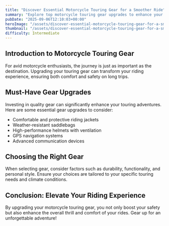 ```yaml
---
title: "Discover Essential Motorcycle Touring Gear for a Smoother Ride"
summary: "Explore top motorcycle touring gear upgrades to enhance your journey."
pubDate: "2025-09-06T12:10:03+00:00"
heroImage: "/assets/discover-essential-motorcycle-touring-gear-for-a-smoother-ride-hero.jpg"
thumbnail: "/assets/discover-essential-motorcycle-touring-gear-for-a-smoother-ride-thumb.jpg"
difficulty: Intermediate
---
```


<h2>Introduction to Motorcycle Touring Gear</h2>
<p>For avid motorcycle enthusiasts, the journey is just as important as the destination. Upgrading your touring gear can transform your riding experience, ensuring both comfort and safety on long trips.</p>

<h2>Must-Have Gear Upgrades</h2>
<p>Investing in quality gear can significantly enhance your touring adventures. Here are some essential gear upgrades to consider:</p>
<ul>
  <li>Comfortable and protective riding jackets</li>
  <li>Weather-resistant saddlebags</li>
  <li>High-performance helmets with ventilation</li>
  <li>GPS navigation systems</li>
  <li>Advanced communication devices</li>
</ul>

<h2>Choosing the Right Gear</h2>
<p>When selecting gear, consider factors such as durability, functionality, and personal style. Ensure your choices are tailored to your specific touring needs and climate conditions.</p>

<h2>Conclusion: Elevate Your Riding Experience</h2>
<p>By upgrading your motorcycle touring gear, you not only boost your safety but also enhance the overall thrill and comfort of your rides. Gear up for an unforgettable adventure!</p>